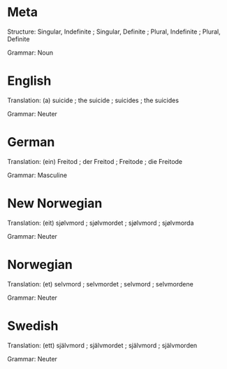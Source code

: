 Meta
====

Structure: Singular, Indefinite ; Singular, Definite ; Plural, Indefinite ; Plural, Definite

Grammar:   Noun



English
=======

Translation: (a) suicide ; the suicide ; suicides ; the suicides

Grammar:     Neuter



German
======

Translation: (ein) Freitod ; der Freitod ; Freitode ; die Freitode

Grammar:     Masculine



New Norwegian
=============

Translation: (eit) sjølvmord ; sjølvmordet ; sjølvmord ; sjølvmorda

Grammar:     Neuter



Norwegian
=========

Translation: (et) selvmord ; selvmordet ; selvmord ; selvmordene

Grammar:     Neuter



Swedish
=======

Translation: (ett) självmord ; självmordet ; självmord ; självmorden

Grammar:     Neuter
